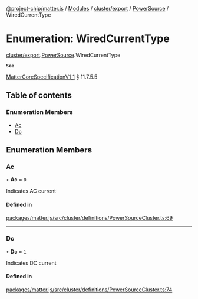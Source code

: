 [@project-chip/matter.js](../README.md) / [Modules](../modules.md) / [cluster/export](../modules/cluster_export.md) / [PowerSource](../modules/cluster_export.PowerSource.md) / WiredCurrentType

# Enumeration: WiredCurrentType

[cluster/export](../modules/cluster_export.md).[PowerSource](../modules/cluster_export.PowerSource.md).WiredCurrentType

**`See`**

[MatterCoreSpecificationV1_1](../interfaces/spec_export.MatterCoreSpecificationV1_1.md) § 11.7.5.5

## Table of contents

### Enumeration Members

- [Ac](cluster_export.PowerSource.WiredCurrentType.md#ac)
- [Dc](cluster_export.PowerSource.WiredCurrentType.md#dc)

## Enumeration Members

### Ac

• **Ac** = ``0``

Indicates AC current

#### Defined in

[packages/matter.js/src/cluster/definitions/PowerSourceCluster.ts:69](https://github.com/project-chip/matter.js/blob/16d5b0d/packages/matter.js/src/cluster/definitions/PowerSourceCluster.ts#L69)

___

### Dc

• **Dc** = ``1``

Indicates DC current

#### Defined in

[packages/matter.js/src/cluster/definitions/PowerSourceCluster.ts:74](https://github.com/project-chip/matter.js/blob/16d5b0d/packages/matter.js/src/cluster/definitions/PowerSourceCluster.ts#L74)
